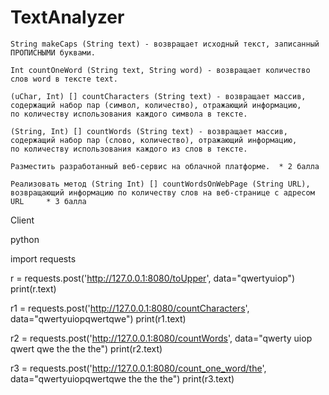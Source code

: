 # TextAnalyzer

	String makeCaps (String text) - возвращает исходный текст, записанный ПРОПИСНЫМИ буквами.
	
	Int countOneWord (String text, String word) - возвращает количество слов word в тексте text.
	
	(uChar, Int) [] countCharacters (String text) - возвращает массив, 
	содержащий набор пар (символ, количество), отражающий информацию, 
	по количеству использования каждого символа в тексте.
	
	(String, Int) [] countWords (String text) - возвращает массив,
	содержащий набор пар (слово, количество), отражающий информацию,
	по количеству использования каждого из слов в тексте.
	
	Разместить разработанный веб-сервис на облачной платформе.	* 2 балла
	
	Реализовать метод (String Int) [] countWordsOnWebPage (String URL), 
	возвращающий информацию по количеству слов на веб-странице с адресом URL	 * 3 балла


Client 

python

import requests

r = requests.post('http://127.0.0.1:8080/toUpper', data="qwertyuiop")
print(r.text)

r1 = requests.post('http://127.0.0.1:8080/countCharacters', data="qwertyuiopqwertqwe")
print(r1.text)

r2 = requests.post('http://127.0.0.1:8080/countWords', data="qwerty uiop qwert qwe the the the")
print(r2.text)

r3 = requests.post('http://127.0.0.1:8080/count_one_word/the', data="qwertyuiopqwertqwe the the the")
print(r3.text)
